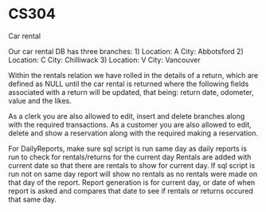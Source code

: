 # CS304
Car rental

Our car rental DB has three branches: 
    1) Location: A City: Abbotsford
    2) Location: C City: Chilliwack
    3) Location: V City: Vancouver

Within the rentals relation we have rolled in the details of a return, which are defined as NULL until
the car rental is returned where the following fields associated with a return will be updated, that being:
return date, odometer, value and the likes.

As a clerk you are also allowed to edit, insert and delete branches along with the required transactions.
As a customer you are also allowed to edit, delete and show a reservation along with the required making 
a reservation.

For DailyReports, make sure sql script is run same day as daily reports is run to check for rentals/returns for the current day
Rentals are added with current date so that there are rentals to show for current day. If sql script is run not on
same day report will show no rentals as no rentals were made on that day of the report. Report generation is for current
day, or date of when report is asked and compares that date to see if rentals or returns occured that same day.
